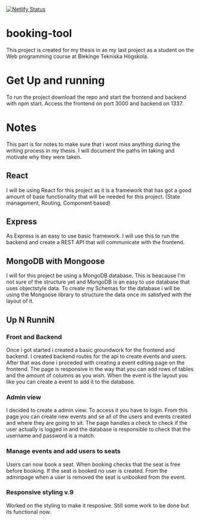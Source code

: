 [![Netlify Status](https://api.netlify.com/api/v1/badges/80de2329-6be4-4d47-a7a3-84adffbfdb59/deploy-status)](https://app.netlify.com/sites/egamenight/deploys)
# booking-tool

This project is created for my thesis in as my last project as a student on the Web programming course at Blekinge Tekniska Högskola.

# Get Up and running

To run the project download the repo and start the frontend and backend with npm start. Access the frontend on port 3000 and backend on 1337.

# Notes

This part is for notes to make sure that i wont miss anything during the writing process in my thesis. I will document the paths im taking and motivate why they were taken.

## React 

I will be using React for this project as it is a framework that has got a good amount of base functionality that will be needed for this project. (State management, Routing, Component based)

## Express

As Express is an easy to use basic framework. I will use this to run the backend and create a REST API that will communicate with the frontend.

## MongoDB with Mongoose

I will for this project be using a MongoDB database. This is beacause I'm not sure of the structure yet and MongoDB is an easy to use database that uses objectstyle data. To create my Schemas for the database i will be using the Mongoose library to structure the data once im satisfyed with the layout of it.

## Up N RunniN
### Front and Backend
Once i got started i created a basic groundwork for the frontend and backend. I created backend routes for the api to create events and users. After that was done i proceded with creating a event editing page on the frontend. The page is responsive in the way that you can add rows of tables and the amount of columns as you wish. When the event is the layout you like you can create a event to add it to the database.

### Admin view
I decided to create a admin view. To access it you have to login. From this page you can create new events and se all of the users and events created and where they are going to sit. The page handles a check to check if the user actually is logged in and the database is responsible to check that the username and password is a match.


### Manage events and add users to seats
Users can now book a seat. When booking checks that the seat is free before booking. If the seat is booked no user is created. From the adminpage when a user is removed the seat is unbooked from the event.

### Responsive styling v.9
Worked on the styling to make it resposive. Still some work to be done but its functional now.
